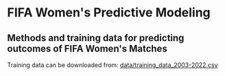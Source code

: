 # FIFA Women's Predictive Modeling

## Methods and training data for predicting outcomes of FIFA Women's Matches

Training data can be downloaded from: 
[data/training_data_2003-2022.csv](https://github.com/hlynurhallgrims/FIFA-Womens-Predictive-Modeling/blob/master/data/training_data_2003-2022.csv)

